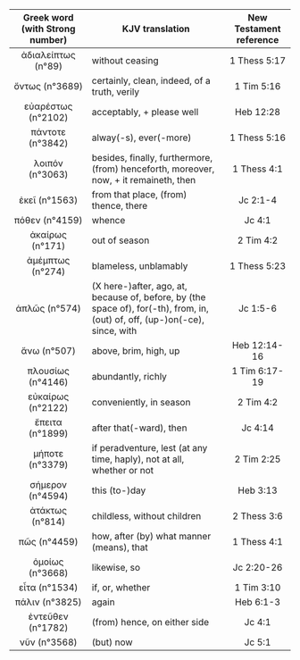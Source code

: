 |Greek word (with Strong number)|KJV translation|New Testament reference|
|:---:|-----|:---:|
ἀδιαλείπτως (n°89)|without ceasing|1 Thess 5:17|
ὄντως (n°3689)|certainly, clean,  indeed, of a truth, verily|1 Tim 5:16|
εὐαρέστως (n°2102)|acceptably, + please well|Heb 12:28|
πάντοτε (n°3842)|alway(-s),  ever(-more)|1 Thess 5:16|
λοιπόν (n°3063)|besides, finally, furthermore, (from) henceforth,  moreover, now, + it remaineth, then|1 Thess 4:1|
ἐκεῖ (n°1563)|from that place, (from) thence, there|Jc 2:1-4|
πόθεν (n°4159)|whence|Jc 4:1|
ἀκαίρως (n°171)|out of season|2 Tim 4:2|
ἀμέμπτως (n°274)|blameless, unblamably|1 Thess 5:23|
ἁπλῶς (n°574)|(X  here-)after, ago, at, because of, before, by (the space of), for(-th),  from, in, (out) of, off, (up-)on(-ce), since, with|Jc 1:5-6|
ἄνω (n°507)|above, brim, high, up|Heb 12:14-16|
πλουσίως (n°4146)|abundantly, richly|1 Tim 6:17-19|
εὐκαίρως (n°2122)|conveniently, in season|2 Tim 4:2|
ἔπειτα (n°1899)|after that(-ward), then|Jc 4:14|
μήποτε (n°3379)|if  peradventure, lest (at any time, haply), not at all, whether or not|2 Tim 2:25|
σήμερον (n°4594)|this  (to-)day|Heb 3:13|
ἀτάκτως (n°814)|childless,  without children|2 Thess 3:6|
πῶς (n°4459)|how, after (by) what manner (means), that|1 Thess 4:1|
ὁμοίως (n°3668)|likewise, so|Jc 2:20-26|
εἶτα (n°1534)|if, or, whether|1 Tim 3:10|
πάλιν (n°3825)|again|Heb 6:1-3|
ἐντεῦθεν (n°1782)|(from) hence, on either side|Jc 4:1|
νῦν (n°3568)|(but) now|Jc 5:1|

